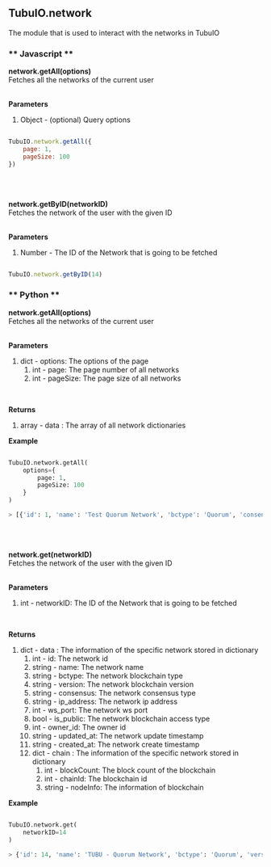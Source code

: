 
## TubuIO.network
The module that is used to interact with the networks in TubuIO

<!-- tabs:start -->

### ** Javascript **
**network.getAll(options)**
<br>
Fetches all the networks of the current user
<br>
<br>

**Parameters**
<br>
 1. Object - (optional) Query options<br>


```js

TubuIO.network.getAll({
    page: 1,
    pageSize: 100
})

```
<br>
<br>

**network.getByID(networkID)**
<br>
Fetches the network of the user with the given ID 
<br>
<br>

**Parameters**
<br>
 1. Number - The ID of the Network that is going to be fetched <br>

```js

TubuIO.network.getByID(14)

```
### ** Python **

**network.getAll(options)**
<br>
Fetches all the networks of the current user
<br>
<br>


**Parameters**
<br>
1. dict - options: The options of the page <br>
    1. int - page: The page number of all networks <br> 
    2. int - pageSize: The page size of all networks <br>

<br>

**Returns**
<br>
1. array - data : The array of all network dictionaries <br>

**Example**

```python

TubuIO.network.getAll(
    options={
        page: 1,
        pageSize: 100
    }
)

> [{'id': 1, 'name': 'Test Quorum Network', 'bctype': 'Quorum', 'consensus': 'raft', ... , 'version': '2.3.0', ...}, {...}, ...]

```
<br>
<br>

**network.get(networkID)**
<br>
Fetches the network of the user with the given ID 
<br>
<br>

**Parameters**
<br>
1. int - networkID: The ID of the Network that is going to be fetched <br>
<br>

**Returns**
<br>

1. dict - data : The information of the specific network stored in dictionary <br>
    1. int - id: The network id <br>
    2. string - name: The network name <br>
    3. string - bctype: The network blockchain type <br>
    4. string - version: The network blockchain version <br>
    5. string - consensus: The network consensus type <br>
    6. string - ip_address: The network ip address <br>
    7. int - ws_port: The network ws port <br> 
    8. bool - is_public: The network blockchain access type <br>
    9. int - owner_id: The owner id <br>
    10. string - updated_at: The network update timestamp <br>
    11. string - created_at: The network create timestamp <br>
    12. dict - chain : The information of the specific network stored in dictionary <br>
        1. int - blockCount: The block count of the blockchain <br>
        2. int - chainId: The blockchain id <br>
        3. string - nodeInfo: The information of blockchain <br>

**Example**
```python

TubuIO.network.get(
    networkID=14
)

> {'id': 14, 'name': 'TUBU - Quorum Network', 'bctype': 'Quorum', 'version': '2.6.0', ..., 'chain': {...}}}

```
<br>
<br>

<!-- tabs:end -->
